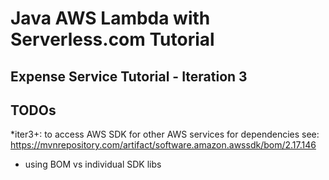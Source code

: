 # Java AWS Lambda with Serverless.com Tutorial 

## Expense Service Tutorial - Iteration 3

## TODOs

*iter3+: to access AWS SDK for other AWS services for dependencies see: https://mvnrepository.com/artifact/software.amazon.awssdk/bom/2.17.146
* using BOM vs individual SDK libs

